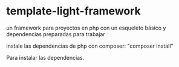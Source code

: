 # template-light-framework
un framework para proyectos en php con un esqueleto básico y dependencias preparadas para trabajar

instale las dependencias de php con composer:
"composer install"

Para instalar las dependencias. 

